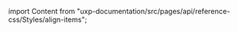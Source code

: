 
import Content from "uxp-documentation/src/pages/api/reference-css/Styles/align-items";

<Content query="product=photoshop"/>
